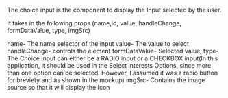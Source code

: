 

The choice input is the component to display the Input selected by the user.

It takes in the following props (name,id, value, handleChange, formDataValue, type, imgSrc)

name- The name selector of the input
value- The value to select
handleChange- controls the element 
formDataValue- Selected value,
type- The Choice input can either be a RADIO input or a CHECKBOX input(In this application, it should be used in the Select interests Options, since more than one option can be selected. However, I assumed it was a radio button for breviety and as shown in the mockup)
imgSrc- Contains the image source so that it will display the Icon